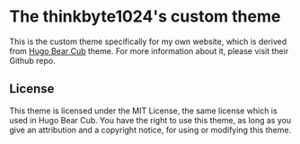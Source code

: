 # The thinkbyte1024's custom theme

This is the custom theme specifically for my own website, which is derived from [Hugo Bear Cub](https://github.com/clente/hugo-bearcub) theme.
For more information about it, please visit their Github repo.

## License

This theme is licensed under the MIT License, the same license which is used in Hugo Bear Cub. You have the right to use this theme, as long as you give an attribution and a copyright notice, for using or modifying this theme.